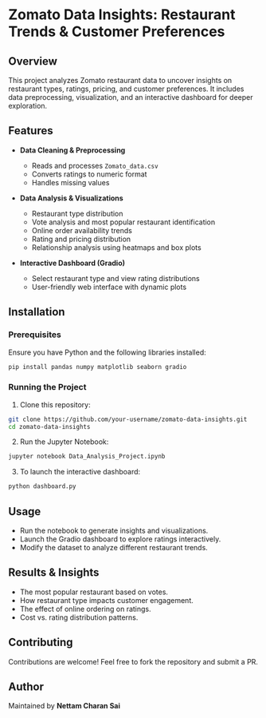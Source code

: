 # Zomato Data Insights: Restaurant Trends & Customer Preferences

## Overview
This project analyzes Zomato restaurant data to uncover insights on restaurant types, ratings, pricing, and customer preferences. It includes data preprocessing, visualization, and an interactive dashboard for deeper exploration.

## Features
- **Data Cleaning & Preprocessing**
  - Reads and processes `Zomato_data.csv`
  - Converts ratings to numeric format
  - Handles missing values

- **Data Analysis & Visualizations**
  - Restaurant type distribution
  - Vote analysis and most popular restaurant identification
  - Online order availability trends
  - Rating and pricing distribution
  - Relationship analysis using heatmaps and box plots

- **Interactive Dashboard (Gradio)**
  - Select restaurant type and view rating distributions
  - User-friendly web interface with dynamic plots

## Installation
### Prerequisites
Ensure you have Python and the following libraries installed:
```sh
pip install pandas numpy matplotlib seaborn gradio
```

### Running the Project
1. Clone this repository:
```sh
git clone https://github.com/your-username/zomato-data-insights.git
cd zomato-data-insights
```
2. Run the Jupyter Notebook:
```sh
jupyter notebook Data_Analysis_Project.ipynb
```
3. To launch the interactive dashboard:
```sh
python dashboard.py
```

## Usage
- Run the notebook to generate insights and visualizations.
- Launch the Gradio dashboard to explore ratings interactively.
- Modify the dataset to analyze different restaurant trends.

## Results & Insights
- The most popular restaurant based on votes.
- How restaurant type impacts customer engagement.
- The effect of online ordering on ratings.
- Cost vs. rating distribution patterns.

## Contributing
Contributions are welcome! Feel free to fork the repository and submit a PR.

## Author
Maintained by **Nettam Charan Sai**

